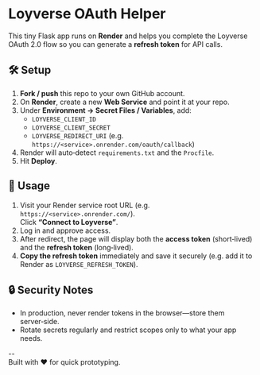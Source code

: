 # Loyverse OAuth Helper

This tiny Flask app runs on **Render** and helps you complete the Loyverse         OAuth 2.0 flow so you can generate a **refresh token** for API calls.

## 🛠️ Setup

1. **Fork / push** this repo to your own GitHub account.  
2. On **Render**, create a new **Web Service** and point it at your repo.  
3. Under **Environment → Secret Files / Variables**, add:
   - `LOYVERSE_CLIENT_ID`
   - `LOYVERSE_CLIENT_SECRET`
   - `LOYVERSE_REDIRECT_URI` (e.g. `https://<service>.onrender.com/oauth/callback`)
4. Render will auto‑detect `requirements.txt` and the `Procfile`.
5. Hit **Deploy**.

## 🚀 Usage

1. Visit your Render service root URL (e.g. `https://<service>.onrender.com/`).  
   Click **“Connect to Loyverse”**.  
2. Log in and approve access.  
3. After redirect, the page will display both the **access token**            (short‑lived) and the **refresh token** (long‑lived).  
4. **Copy the refresh token** immediately and save it securely (e.g.            add it to Render as `LOYVERSE_REFRESH_TOKEN`).

## 🔒 Security Notes

* In production, never render tokens in the browser—store them server‑side.  
* Rotate secrets regularly and restrict scopes only to what your app needs.

--  
Built with ❤️ for quick prototyping.
